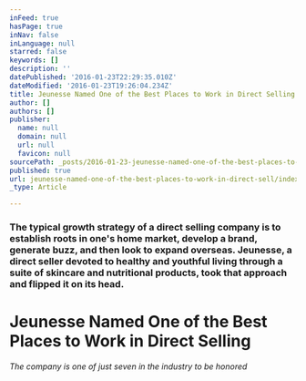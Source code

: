 ```yaml
---
inFeed: true
hasPage: true
inNav: false
inLanguage: null
starred: false
keywords: []
description: ''
datePublished: '2016-01-23T22:29:35.010Z'
dateModified: '2016-01-23T19:26:04.234Z'
title: Jeunesse Named One of the Best Places to Work in Direct Selling
author: []
authors: []
publisher:
  name: null
  domain: null
  url: null
  favicon: null
sourcePath: _posts/2016-01-23-jeunesse-named-one-of-the-best-places-to-work-in-direct-sell.md
published: true
url: jeunesse-named-one-of-the-best-places-to-work-in-direct-sell/index.html
_type: Article

---
```

### The typical growth strategy of a direct selling company is to establish roots in one's home market, develop a brand, generate buzz, and then look to expand overseas. Jeunesse, a direct seller devoted to healthy and youthful living through a suite of skincare and nutritional products, took that approach and flipped it on its head.

# **Jeunesse Named One of the Best Places to Work in Direct Selling**

_The company is one of just seven in the industry to be honored_